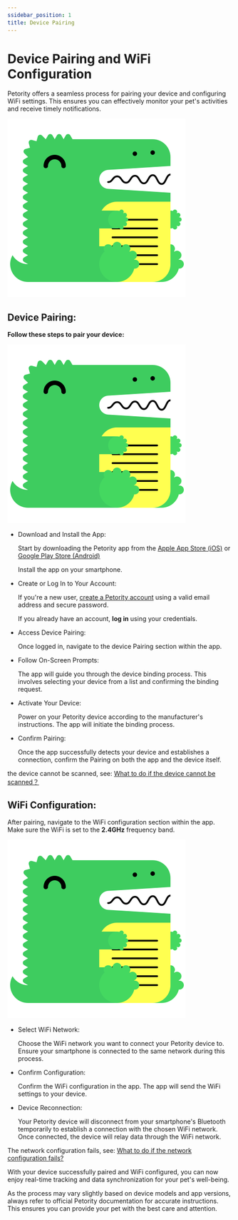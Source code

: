 ```yaml
---
ssidebar_position: 1
title: Device Pairing
---
```


# Device Pairing and WiFi Configuration

Petority offers a seamless process for pairing your device and configuring WiFi settings. This ensures you can effectively monitor your pet's activities and receive timely notifications. 

![pairing steps](/img/logo.svg)

## Device Pairing:

**Follow these steps to pair your device:**

![step](/img/logo.svg)

+ Download and Install the App:

    Start by downloading the Petority app from the [Apple App Store (iOS)](/img/logo.svg) or [Google Play Store (Android)](/img/logo.svg)

    Install the app on your smartphone.

+ Create or Log In to Your Account:

    If you're a new user, [create a Petority account](/docs/petority/accounts/signing-up) using a valid email address and secure password.

    If you already have an account, **log in** using your credentials.

+ Access Device Pairing:

    Once logged in, navigate to the device Pairing section within the app.

+ Follow On-Screen Prompts:

    The app will guide you through the device binding process. This involves selecting your device from a list and confirming the binding request.

+ Activate Your Device:

    Power on your Petority device according to the manufacturer's instructions. The app will initiate the binding process.

+ Confirm Pairing:

    Once the app successfully detects your device and establishes a connection, confirm the Pairing on both the app and the device itself.

the device cannot be scanned, see: [What to do if the device cannot be scanned？](/docs/petority/features/devices/FAQs/#2what-to-do-if-the-device-cannot-be-scanned)

## WiFi Configuration:
After pairing, navigate to the WiFi configuration section within the app. Make sure the WiFi is set to the **2.4GHz** frequency band. 

![Wifi](/img/logo.svg)

+ Select WiFi Network:

    Choose the WiFi network you want to connect your Petority device to. Ensure your smartphone is connected to the same network during this process.

+ Confirm Configuration:

    Confirm the WiFi configuration in the app. The app will send the WiFi settings to your device.

+ Device Reconnection:

    Your Petority device will disconnect from your smartphone's Bluetooth temporarily to establish a connection with the chosen WiFi network. Once connected, the device will relay data through the WiFi network.

The network configuration fails, see: [What to do if the network configuration fails?](/docs/petority/features/devices/FAQs/#3what-to-do-if-the-network-configuration-fails)

With your device successfully paired and WiFi configured, you can now enjoy real-time tracking and data synchronization for your pet's well-being.

As the process may vary slightly based on device models and app versions, always refer to official Petority documentation for accurate instructions. This ensures you can provide your pet with the best care and attention.
